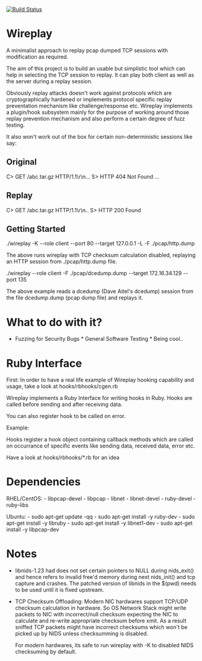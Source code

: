 [![Build Status](https://travis-ci.org/pmcgleenon/wireplay.svg)](https://travis-ci.org/pmcgleenon/wireplay)

# Wireplay 

A minimalist approach to replay pcap dumped TCP sessions with modification as
required.

The aim of this project is to build an usable but simplistic tool which can help
in selecting the TCP session to replay. It can play both client as well as the
server during a replay session.

Obviously replay attacks doesn't work against protocols which are cryptographically
hardened or implements protocol specific replay preventation mechanism like
challenge/response etc. Wireplay implements a plugin/hook subsystem mainly for
the purpose of working around those replay prevention mechanism and also perform
a certain degree of fuzz testing.

It also won't work out of the box for certain non-deterministic sessions like
say:

## Original 

   C> GET /abc.tar.gz HTTP/1.1\r\n...
   S> HTTP 404 Not Found
   ...

## Replay 

   C> GET /abc.tar.gz HTTP/1.1\r\n..
   S> HTTP 200 Found

## Getting Started 

./wireplay -K --role client --port 80 --target 127.0.0.1 -L -F ./pcap/http.dump

The above runs wireplay with TCP checksum calculation disabled, replaying an
HTTP session from ./pcap/http.dump file.

./wireplay --role client -F ./pcap/dcedump.dump --target 172.16.34.129 --port 135

The above example reads a dcedump (Dave Aitel's dcedump) session from the file
dcedump.dump (pcap dump file) and replays it.

# What to do with it? 

   * Fuzzing for Security Bugs
	* General Software Testing
	* Being cool..

# Ruby Interface 

First: In order to have a real life example of Wireplay hooking capability and
usage, take a look at hooks/rbhooks/cgen.rb

Wireplay implements a Ruby Interface for writing hooks in Ruby. Hooks are called
before sending and after receiving data.

You can also register hook to be called on error.

Example:

   Hooks register a hook object containing callback methods which are called on
   occurrance of specific events like sending data, received data, error etc.

   Have a look at hooks/rbhooks/*.rb for an idea

# Dependencies

RHEL/CentOS:
    - libpcap-devel
    - libpcap
    - libnet
    - libnet-devel
    - ruby-devel
    - ruby-libs

Ubuntu:
    - sudo apt-get update -qq
    - sudo apt-get install -y ruby-dev
    - sudo apt-get install -y libruby
    - sudo apt-get install -y libnet1-dev
    - sudo apt-get install -y libpcap-dev 

# Notes 

   * libnids-1.23 had does not set certain pointers to NULL during nids_exit()
     and hence refers to invalid free'd memory during next nids_init() and tcp
     capture and crashes. The patched version of libnids in the $(pwd) needs to
     be used until it is fixed upstream.

   * TCP Checksum Offloading: Modern NIC hardwares support TCP/UDP checksum
     calculation in hardware. So OS Network Stack might write packets to NIC
     with incorrect/null checksum expecting the NIC to calculate and re-write
     appropriate checksum before xmit. As a result sniffed TCP packets might
     have incorrect checksums which won't be picked up by NIDS unless
     checksumming is disabled.

     For modern hardwares, its safe to run wireplay with -K to disabled NIDS
     checksuming by default.


